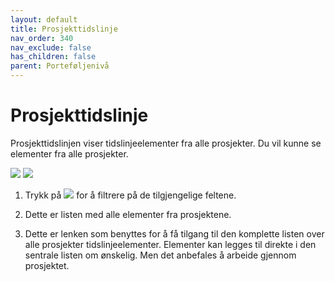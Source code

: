 ```yaml
---
layout: default
title: Prosjekttidslinje
nav_order: 340
nav_exclude: false
has_children: false
parent: Porteføljenivå
---
```


# Prosjekttidslinje

Prosjekttidslinjen viser tidslinjeelementer fra alle prosjekter. Du vil kunne se elementer fra alle prosjekter.

![](../4%20Prosjekt/media/tidslinjeportfolje.png)
![](../4%20Prosjekt/media/tidslinjeportfoljefiltrer.png)


1. Trykk på ![](./media/image24.png) for å filtrere på de tilgjengelige feltene.

2. Dette er listen med alle elementer fra prosjektene.

3. Dette er lenken som benyttes for å få tilgang til den komplette listen over alle prosjekter tidslinjeelementer. Elementer kan legges til direkte i den sentrale listen om ønskelig. Men det anbefales å arbeide gjennom prosjektet.
